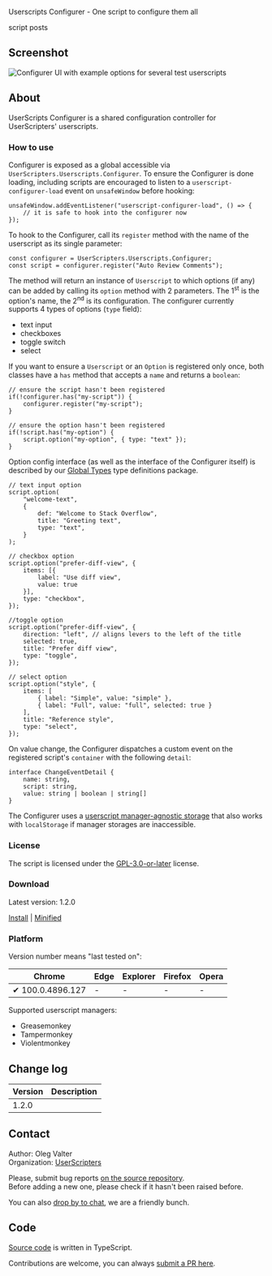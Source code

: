 Userscripts Configurer - One script to configure them all

script posts


<!-- thumbnail: https://i.stack.imgur.com/Rdcrd.png -->
<!-- version: 1.2.0 -->
<!-- tag: script -->
<!-- excerpt: UserScripts Configurer provides a shared UI and controls configuration options for UserScripters' userscripts. -->

## Screenshot

![Configurer UI with example options for several test userscripts](https://i.stack.imgur.com/8OxKN.png)

## About

UserScripts Configurer is a shared configuration controller for UserScripters' userscripts.

### How to use

Configurer is exposed as a global accessible via `UserScripters.Userscripts.Configurer`.
To ensure the Configurer is done loading, including scripts are encouraged to listen to a `userscript-configurer-load` event on `unsafeWindow` before hooking:

```lang-ts
unsafeWindow.addEventListener("userscript-configurer-load", () => {
    // it is safe to hook into the configurer now
});
```

To hook to the Configurer, call its `register` method with the name of the userscript as its single parameter:

```lang-ts
const configurer = UserScripters.Userscripts.Configurer;
const script = configurer.register("Auto Review Comments");
```

The method will return an instance of `Userscript` to which options (if any) can be added by calling its `option` method with 2 parameters. The 1<sup>st</sup> is the option's name, the 2<sup>nd</sup> is its configuration. The configurer currently supports 4 types of options (`type` field):

- text input
- checkboxes
- toggle switch
- select

If you want to ensure a `Userscript` or an `Option` is registered only once, both classes have a `has` method that accepts a `name` and returns a `boolean`:

```lang-ts
// ensure the script hasn't been registered
if(!configurer.has("my-script")) {
    configurer.register("my-script");
}

// ensure the option hasn't been registered
if(!script.has("my-option") {
    script.option("my-option", { type: "text" });
}
```

Option config interface (as well as the interface of the Configurer itself) is described by our [Global Types](https://github.com/userscripters/global-types) type definitions package.

```lang-ts
// text input option
script.option(
    "welcome-text",
    {
        def: "Welcome to Stack Overflow",
        title: "Greeting text",
        type: "text",
    }
);

// checkbox option
script.option("prefer-diff-view", {
    items: [{
        label: "Use diff view",
        value: true
    }],
    type: "checkbox",
});

//toggle option
script.option("prefer-diff-view", {
    direction: "left", // aligns levers to the left of the title
    selected: true,
    title: "Prefer diff view",
    type: "toggle",
});

// select option
script.option("style", {
    items: [
        { label: "Simple", value: "simple" },
        { label: "Full", value: "full", selected: true }
    ],
    title: "Reference style",
    type: "select",
});
```

On value change, the Configurer dispatches a custom event on the registered script's `container` with the following `detail`:

```lang-ts
interface ChangeEventDetail {
    name: string,
    script: string,
    value: string | boolean | string[]
}
```

The Configurer uses a [userscript manager-agnostic storage](https://github.com/userscripters/storage) that also works with `localStorage` if manager storages are inaccessible.


### License

The script is licensed under the [GPL-3.0-or-later](https://spdx.org/licenses/GPL-3.0-or-later) license.

### Download

Latest version: 1.2.0

[Install](https://github.com/userscripters/userscripts-configurer/raw/master/dist/modern/index.user.js) | [Minified](https://github.com/userscripters/userscripts-configurer/raw/master/dist/modern/index.min.user.js)

### Platform

Version number means "last tested on":

| Chrome | Edge | Explorer | Firefox | Opera |
| - | - | - | - | - |
| ✔ 100.0.4896.127 | - | - | - | - |

Supported userscript managers:

- Greasemonkey
- Tampermonkey
- Violentmonkey

## Change log

| Version    | Description |
| ---------- | ----------- |
| 1.2.0 |             |

## Contact

Author: Oleg Valter
<br>Organization: [UserScripters](https://github.com/userscripters)

Please, submit bug reports [on the source repository](https://github.com/userscripters/userscripts-configurer/issues).
<br>Before adding a new one, please check if it hasn't been raised before.

You can also [drop by to chat](https://chat.stackoverflow.com/rooms/214345), we are a friendly bunch.

## Code

[Source code](https://github.com/userscripters/userscripts-configurer/blob/master/src/index.ts) is written in TypeScript.

Contributions are welcome, you can always [submit a PR here](https://github.com/userscripters/userscripts-configurer/pulls).